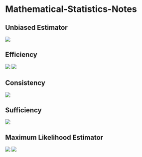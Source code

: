 # Mathematical-Statistics-Notes

## Unbiased Estimator
<p>
  <img src="https://github.com/JaimeGoB/Mathmatical_Statistics_Notes/blob/main/documentation/10.2.png">
</p>

## Efficiency
<p>
  <img src="https://github.com/JaimeGoB/Mathmatical_Statistics_Notes/blob/main/documentation/10.3.1.png">
  <img src="https://github.com/JaimeGoB/Mathmatical_Statistics_Notes/blob/main/documentation/10.3.2.png">
</p>

## Consistency
<p>
  <img src="https://github.com/JaimeGoB/Mathmatical_Statistics_Notes/blob/main/documentation/10.4.png">
</p>

## Sufficiency
<p>
  <img src="https://github.com/JaimeGoB/Mathmatical_Statistics_Notes/blob/main/documentation/10.5.png">
</p>

## Maximum Likelihood Estimator
<p>
  <img src="https://github.com/JaimeGoB/Mathmatical_Statistics_Notes/blob/main/documentation/10.8.1.png">
  <img src="https://github.com/JaimeGoB/Mathmatical_Statistics_Notes/blob/main/documentation/10.8.2.png">
</p>
